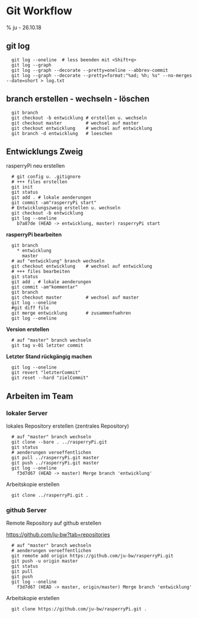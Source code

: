 # Git Workflow

% ju - 26.10.18

## git log

~~~ 
  git log --oneline  # less beenden mit <Shift+q>
  git log --graph
  git log --graph --decorate --pretty=oneline --abbrev-commit 
  git log --graph --decorate --pretty=format:"%ad; %h; %s" --no-merges --date=short > log.txt
~~~

## branch erstellen - wechseln - löschen

~~~
  git branch
  git checkout -b entwicklung # erstellen u. wechseln 
  git checkout master         # wechsel auf master
  git checkout entwicklung    # wechsel auf entwicklung
  git branch -d entwicklung   # loeschen
~~~

## Entwicklungs Zweig

rasperryPi neu erstellen

~~~
  # git config u. .gitignore
  # +++ files erstellen
  git init
  git status
  git add . # lokale aenderungen
  git commit -am"rasperryPi start"
  # Entwicklungszweig erstellen u. wechseln
  git checkout -b entwicklung 
  git log --oneline
    b7a87de (HEAD -> entwicklung, master) rasperryPi start
~~~

**rasperryPi bearbeiten**

~~~
  git branch
    * entwicklung
      master
  # auf "entwicklung" branch wechseln    
  git checkout entwicklung    # wechsel auf entwicklung
  # +++ files bearbeiten
  git status
  git add . # lokale aenderungen
  git commit -am"kommentar"
  git branch
  git checkout master         # wechsel auf master
  git log --oneline
  #git diff file
  git merge entwicklung       # zusammenfuehren
  git log --oneline
~~~

**Version erstellen**

~~~
  # auf "master" branch wechseln
  git tag v-01 letzter commit
~~~

**Letzter Stand rückgängig machen**

~~~
  git log --oneline
  git revert "letzterCommit"
  git reset --hard "zielCommit"
~~~

## Arbeiten im Team

### lokaler Server 

lokales Repository erstellen (zentrales Repository)

~~~
  # auf "master" branch wechseln
  git clone --bare . ../rasperryPi.git
  git status
  # aenderungen veroeffentlichen
  git pull ../rasperryPi.git master
  git push ../rasperryPi.git master
  git log --oneline
    f3d7d67 (HEAD -> master) Merge branch 'entwicklung'
~~~

Arbeitskopie erstellen

~~~
  git clone ../rasperryPi.git .
~~~

### github Server

Remote Repository auf github erstellen

<https://github.com/ju-bw?tab=repositories>

~~~
  # auf "master" branch wechseln
  # aenderungen veroeffentlichen
  git remote add origin https://github.com/ju-bw/rasperryPi.git
  git push -u origin master
  git status
  git pull
  git push
  git log --oneline
    f3d7d67 (HEAD -> master, origin/master) Merge branch 'entwicklung'
~~~

Arbeitskopie erstellen

~~~
  git clone https://github.com/ju-bw/rasperryPi.git .
~~~

